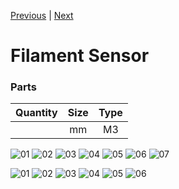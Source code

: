 [Previous](04_X_Carriage.md) | [Next](06_Undercarriage_Left.md)

# Filament Sensor

### Parts
|Quantity|Size|Type|
|---:|:---:|:---:|
||mm|M3|

![01](../img/Filament_Sensors/IR/01.jpg)
![02](../img/Filament_Sensors/IR/02.jpg)
![03](../img/Filament_Sensors/IR/03.jpg)
![04](../img/Filament_Sensors/IR/04.jpg)
![05](../img/Filament_Sensors/IR/05.jpg)
![06](../img/Filament_Sensors/IR/06.jpg)
![07](../img/Filament_Sensors/IR/07.jpg)

![01](../img/Filament_Sensors/Laser/01.jpg)
![02](../img/Filament_Sensors/Laser/02.jpg)
![03](../img/Filament_Sensors/Laser/03.jpg)
![04](../img/Filament_Sensors/Laser/04.jpg)
![05](../img/Filament_Sensors/Laser/05.jpg)
![06](../img/Filament_Sensors/Laser/06.jpg)